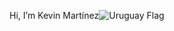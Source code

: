 <div style="display: flex; align-items: center;">
  <p>Hi, I’m Kevin Martínez</p>
  <img src="https://img.icons8.com/?size=100&id=AoJYTplAACnu&format=png&color=000000" alt="Uruguay Flag" />
</div>


